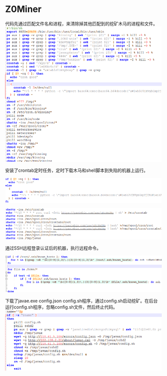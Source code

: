 # Z0Miner


代码先通过匹配文件名和进程，来清除掉其他匹配到的挖矿木马的进程和文件。
![](img/1.png)

安装了crontab定时任务，定时下载木马和shell脚本到失陷的机器上运行。

![](img/2.png)

![](img/3.png)

通过SSH远程登录认证后的机器，执行远程命令。

![](img/4.png)


下载了javae.exe config.json config.sh程序，通过config.sh启动挖矿。在后台运行config.sh程序，忽略config.sh文件，然后终止代码。
![](img/5.png)



